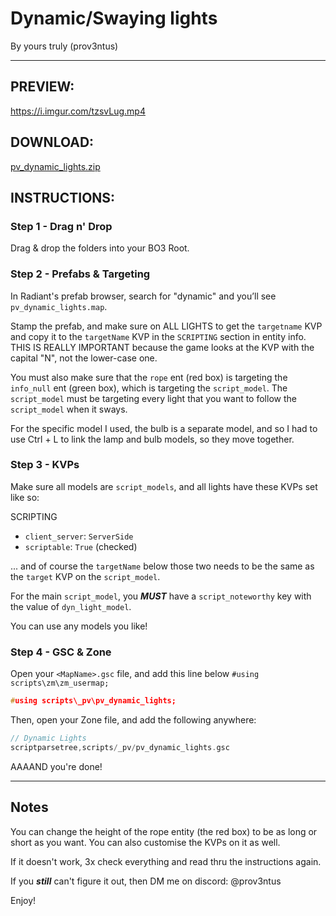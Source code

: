 # Dynamic/Swaying lights

By yours truly (prov3ntus)

---

## PREVIEW:

https://i.imgur.com/tzsvLug.mp4

## DOWNLOAD:

[pv_dynamic_lights.zip](https://github.com/prov3ntus/bo3-dynamic-lights/releases/latest)

## INSTRUCTIONS:

### Step 1 - Drag n' Drop

Drag & drop the folders into your BO3 Root.

### Step 2 - Prefabs & Targeting

In Radiant's prefab browser, search for "dynamic" and you’ll see `pv_dynamic_lights.map`.

Stamp the prefab, and make sure on ALL LIGHTS to get the `targetname` KVP and copy it to
the `targetName` KVP in the `SCRIPTING` section in entity info.
THIS IS REALLY IMPORTANT because the game looks at the KVP with the capital "N", not the
lower-case one.

You must also make sure that the `rope` ent (red box) is targeting the `info_null`
ent (green box), which is targeting the `script_model`. The `script_model` must be
targeting every light that you want to follow the `script_model` when it sways.

For the specific model I used, the bulb is a separate model, and so I had to use
Ctrl + L to link the lamp and bulb models, so they move together.

### Step 3 - KVPs

Make sure all models are `script_models`, and all lights have these KVPs set like so:

SCRIPTING
- `client_server`: `ServerSide`
- `scriptable`: `True` (checked)

... and of course the `targetName` below those two needs to be the same as the `target` KVP on the `script_model`.

For the main `script_model`, you ***MUST*** have a `script_noteworthy` key with the value of `dyn_light_model`.

You can use any models you like!

### Step 4 - GSC & Zone

Open your `<MapName>.gsc` file, and add this line below `#using scripts\zm\zm_usermap;`

```cpp
#using scripts\_pv\pv_dynamic_lights;
```

Then, open your Zone file, and add the following anywhere:

```cpp
// Dynamic Lights
scriptparsetree,scripts/_pv/pv_dynamic_lights.gsc
```

AAAAND you're done!

---

## Notes

You can change the height of the rope entity (the red box) to be as long or short as you want. You can also customise the KVPs on it as well.

If it doesn't work, 3x check everything and read thru the instructions again.

If you ***still*** can't figure it out, then DM me on discord: @prov3ntus

Enjoy!
